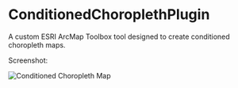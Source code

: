 # ConditionedChoroplethPlugin
A custom ESRI ArcMap Toolbox tool designed to create conditioned choropleth maps.

Screenshot:

![Conditioned Choropleth Map](http://i.imgur.com/rrNlGEw.png)
